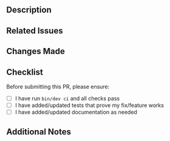 ## Description

<!-- Provide a brief, clear description of the changes introduced by this PR -->

## Related Issues

<!-- Link to any related issues using the format: "Fixes #123" or "Related to #456" -->

## Changes Made

<!-- List the key changes made in this PR -->

## Checklist

Before submitting this PR, please ensure:
* [ ] I have run `bin/dev ci` and all checks pass
* [ ] I have added/updated tests that prove my fix/feature works
* [ ] I have added/updated documentation as needed

## Additional Notes

<!-- Any additional information that reviewers should know -->
